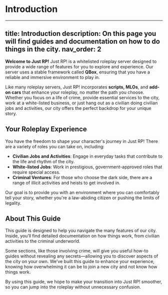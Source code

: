 # Introduction

---
title: Introduction
description: On this page you will find guides and documentation on how to do things in the city. 
nav_order: 2
---

**Welcome to Just RP!** Just RP! is a whitelisted roleplay server designed to provide a wide range of features for you to explore and experience. Our server uses a stable framework called **QBox**, ensuring that you have a reliable and immersive environment to play in.

Like many roleplay servers, Just RP! incorporates **scripts, MLOs**, and **add-on cars** that enhance your roleplay, no matter the path you choose. Whether you focus on a life of crime, provide essential services to the city, work at a white-listed business, or just hang out as a civilian doing civilian jobs and activities, our city offers the perfect backdrop for your unique story.

## Your Roleplay Experience

You have the freedom to shape your character's journey in Just RP! There are a variety of roles you can take on, including:

- **Civilian Jobs and Activities**: Engage in everyday tasks that contribute to the life and rhythm of the city.
- **White-listed Jobs**: Work in prestigious, government-approved roles that require special access.
- **Criminal Ventures**: For those who choose the dark side, there are a range of illicit activities and heists to get involved in.

Our goal is to provide you with an environment where you can comfortably tell your story, whether you're a law-abiding citizen or pushing the limits of legality.

## About This Guide

This guide is designed to help you navigate the many features of our city. Inside, you’ll find detailed documentation on how things work, from civilian activities to the criminal underworld.

Some sections, like those involving crime, will give you useful how-to guides without revealing any secrets—allowing you to discover aspects of the city on your own. We’ve built this guide to enhance your experience, knowing how overwhelming it can be to join a new city and not know how things work.

By using this guide, we hope to make your transition into Just RP! smoother, so you can jump into the roleplay without unnecessary confusion.
